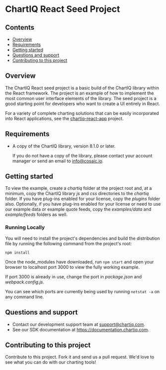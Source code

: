 # ChartIQ React Seed Project

## Contents

- [Overview](#overview)
- [Requirements](#requirements)
- [Getting started](#getting-started)
- [Questions and support](#questions-and-support)
- [Contributing to this project](#contributing-to-this-project)

## Overview

The ChartIQ React seed project is a basic build of the ChartIQ library within the React framework. The project is an example of how to implement the most common user interface elements of the library. The seed project is a good starting point for developers who want to create a UI entirely in React.

For a variety of complete charting solutions that can be easily incorporated into React applications, see the [chartiq-react-app](https://github.com/ChartIQ/chartiq-react-app) project.

## Requirements

- A copy of the ChartIQ library, version 8.1.0 or later.

  If you do not have a copy of the library, please contact your account manager or send an email to <info@cosaic.io>.

## Getting started

To view the example, create a *chartiq* folder at the project root and, at a minimum, copy the ChartIQ library *js* and *css* directories to the *chartiq* folder. If you have plug-ins enabled for your license, copy the *plugins* folder also. Optionally, if you have plug-ins enabled for your license or need to use our example data or example quote feeds, copy the *examples/data* and *example/feeds* folders as well.

### Running Locally

You will need to install the project's dependencies and build the distribution file by running the following command from the project's root:
```
npm install
```

Once the node_modules have downloaded, run `npm start` and open your browser to localhost port 3000 to view the fully working example.

If port 3000 is already in use, change the port in *package.json* and *webpack.config.js*.

You can see which ports are currently being used by running `netstat -a` on any command line.

## Questions and support

- Contact our development support team at [support@chartiq.com](mailto:support@chartiq.com).
- See our SDK documentation at https://documentation.chartiq.com.

## Contributing to this project

Contribute to this project. Fork it and send us a pull request. We'd love to see what you can do with our charting tools!
